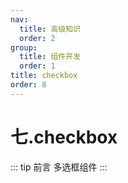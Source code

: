 ```yaml
---
nav:
  title: 高级知识
  order: 2
group:
  title: 组件开发
  order: 1
title: checkbox
order: 8
---
```


# 七.checkbox

::: tip 前言
多选框组件
:::
